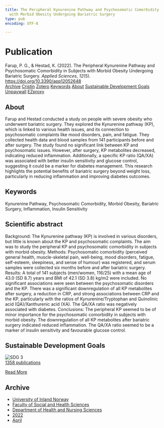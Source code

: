 ```yaml
---
title: The Peripheral Kynurenine Pathway and Psychosomatic Comorbidity in Subjects
  with Morbid Obesity Undergoing Bariatric Surgery
type: pub
encoding: UTF-8

---
```

<h1>Publication</h1>
<article id="csl-bib-container-MBY5YX58" class="csl-bib-container">
  <div class="csl-bib-body"> <div class="csl-entry">Farup, P. G., &#38; Hestad, K. (2022). The Peripheral Kynurenine Pathway and Psychosomatic Comorbidity in Subjects with Morbid Obesity Undergoing Bariatric Surgery. <i>Applied Sciences</i>, <i>12</i>(5). <a href="https://doi.org/10.3390/app12052648">https://doi.org/10.3390/app12052648</a></div> </div>
  <div class="csl-bib-buttons">
    <a href="#taxonomy-article-MBY5YX58" alt="archive" class="csl-bib-button">Archive</a>
    <a href="https://app.cristin.no/results/show.jsf?id=2014871" alt="Cristin" class="csl-bib-button">Cristin</a>
    <a href="http://zotero.org/groups/5881554/items/MBY5YX58" alt="Zotero" class="csl-bib-button">Zotero</a>
    <a href="#keywords-article-MBY5YX58" alt="keywords" class="csl-bib-button">Keywords</a>
    <a href="#about-article-MBY5YX58" alt="about_pub" class="csl-bib-button">About</a>
    <a href="#sdg-article-MBY5YX58" alt="sdg" class="csl-bib-button">Sustainable Development Goals</a>
    <a href="https://www.mdpi.com/2076-3417/12/5/2648/pdf?version=1646368263" alt="Unpaywall" class="csl-bib-button">Unpaywall</a>
    <a href="https://www.mdpi.com/2076-3417/12/5/2648/pdf?version=1646368263" alt="EZproxy" class="csl-bib-button">EZproxy</a>
  </div>
  <div id="csl-bib-meta-container-MBY5YX58"></div>
</article>
<div id="csl-bib-meta-MBY5YX58" class="csl-bib-meta">
  <article id="about-article-MBY5YX58" class="about_pub-article">
    <h1>About</h1>
    Farup and Hestad conducted a study on people with severe obesity who underwent bariatric surgery. They explored the Kynurenine pathway (KP), which is linked to various health issues, and its connection to psychosomatic complaints like mood disorders, pain, and fatigue. They collected health data and blood samples from 141 participants before and after surgery. The study found no significant link between KP and psychosomatic issues. However, after surgery, KP metabolites decreased, indicating reduced inflammation. Additionally, a specific KP ratio (QA/XA) was associated with better insulin sensitivity and glucose control, suggesting it could be a marker for diabetes management. This research highlights the potential benefits of bariatric surgery beyond weight loss, particularly in reducing inflammation and improving diabetes outcomes.
  </article>
  <article id="keywords-article-MBY5YX58" class="keywords-article">
    <h1>Keywords</h1>
    Kynurenine Pathway, Psychosomatic Comorbidity, Morbid Obesity, Bariatric Surgery, Inflammation, Insulin Sensitivity
  </article>
  <article id="abstract-article-MBY5YX58" class="abstract-article">
    <h1>Scientific abstract</h1>
    Background: The Kynurenine pathway (KP) is involved in various disorders, but little is known about the KP and psychosomatic complaints. The aim was to study the peripheral KP and psychosomatic comorbidity in subjects with morbid obesity. Methods: Psychosomatic comorbidity (perceived general health, muscle-skeletal pain, well-being, mood disorders, fatigue, self-esteem, sleepiness, and sense of humour) was registered, and serum samples were collected six months before and after bariatric surgery. Results: A total of 141 subjects (men/women, 116/25) with a mean age of 43.0 (SD 8.7) years and BMI of 42.1 (SD 3.8) kg/m2 were included. No significant associations were seen between the psychosomatic disorders and the KP. There was a significant downregulation of all KP metabolites after surgery, a reduction in CRP, and strong associations between CRP and the KP, particularly with the ratios of Kynurenine/Tryptophan and Quinolinic acid (QA)/Xanthurenic acid (XA). The QA/XA ratio was negatively associated with diabetes. Conclusions: The peripheral KP seemed to be of minor importance for the psychosomatic comorbidity in subjects with morbid obesity. The downregulation of all KP metabolites after bariatric surgery indicated reduced inflammation. The QA/XA ratio seemed to be a marker of insulin sensitivity and favourable glucose control.
  </article>
  <article id="sdg-article-MBY5YX58" class="sdg-article">
    <h1>Sustainable Development Goals</h1>
    <div class="sdg-container"><div id="sdg3" class="sdg">
        <img src="{{< params subfolder >}}images/sdg/sdg03_en.png" class="image" alt="SDG 3">
        <div class="sdg-overlay">
          <a href="/en/archive/?key=?sdg=3#archive" class="sdg-publication-count"><span>1358</span> publications</a>
          <p><a href="https://sdgs.un.org/goals/goal3" class="sdg-read-more">Read More</a></p>
        </div>
      </div></div>
  </article>
  <article id="taxonomy-article-MBY5YX58" class="taxonomy-article">
    <h1>Archive</h1>
    <ul>
      <li>
        <a href="/en/archive/?key=3DCRN523">University of Inland Norway</a>
      </li>
      <li>
        <a href="/en/archive/?key=IDKFS3MX">Faculty of Social and Health Sciences</a>
      </li>
      <li>
        <a href="/en/archive/?key=GTV4ECMZ">Department of Health and Nursing Sciences</a>
      </li>
      <li>
        <a href="/en/archive/?key=558P36BB">2022</a>
      </li>
      <li>
        <a href="/en/archive/?key=H5K8DBZL">April</a>
      </li>
    </ul>
  </article>
</div>
